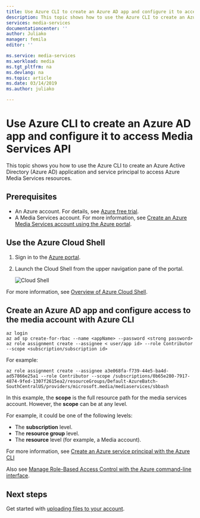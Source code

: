 ```yaml
---
title: Use Azure CLI to create an Azure AD app and configure it to access Azure Media Services API | Microsoft Docs
description: This topic shows how to use the Azure CLI to create an Azure AD app and configure it to access Azure Media Services API.
services: media-services
documentationcenter: ''
author: Juliako
manager: femila
editor: ''

ms.service: media-services
ms.workload: media
ms.tgt_pltfrm: na
ms.devlang: na
ms.topic: article
ms.date: 03/14/2019
ms.author: juliako

---
```


# Use Azure CLI to create an Azure AD app and configure it to access Media Services API 

This topic shows you how to use the Azure CLI to create an Azure Active Directory (Azure AD) application and service principal to access Azure Media Services resources. 

## Prerequisites

- An Azure account. For details, see [Azure free trial](https://azure.microsoft.com/pricing/free-trial/). 
- A Media Services account. For more information, see [Create an Azure Media Services account using the Azure portal](media-services-portal-create-account.md).

## Use the Azure Cloud Shell

1. Sign in to the [Azure portal](https://portal.azure.com/).
2. Launch the Cloud Shell from the upper navigation pane of the portal.

	![Cloud Shell](./media/media-services-cli-create-and-configure-aad-app/media-services-cli-create-and-configure-aad-app01.png) 

For more information, see [Overview of Azure Cloud Shell](../../cloud-shell/overview.md).

## Create an Azure AD app and configure access to the media account with Azure CLI
 
```azurecli
az login
az ad sp create-for-rbac --name <appName> --password <strong password>
az role assignment create --assignee < user/app id> --role Contributor --scope <subscription/subscription id>
```

For example:

```azurecli
az role assignment create --assignee a3e068fa-f739-44e5-ba4d-ad57866e25a1 --role Contributor --scope /subscriptions/0b65e280-7917-4874-9fed-1307f2615ea2/resourceGroups/Default-AzureBatch-SouthCentralUS/providers/microsoft.media/mediaservices/sbbash
```

In this example, the **scope** is the full resource path for the media services account. However, the **scope** can be at any level.

For example, it could be one of the following levels:
 
* The **subscription** level.
* The **resource group** level.
* The **resource** level (for example, a Media account).

For more information, see [Create an Azure service principal with the Azure CLI](https://docs.microsoft.com/cli/azure/create-an-azure-service-principal-azure-cli)

Also see [Manage Role-Based Access Control with the Azure command-line interface](../../role-based-access-control/role-assignments-cli.md). 

## Next steps

Get started with [uploading files to your account](media-services-portal-upload-files.md).
